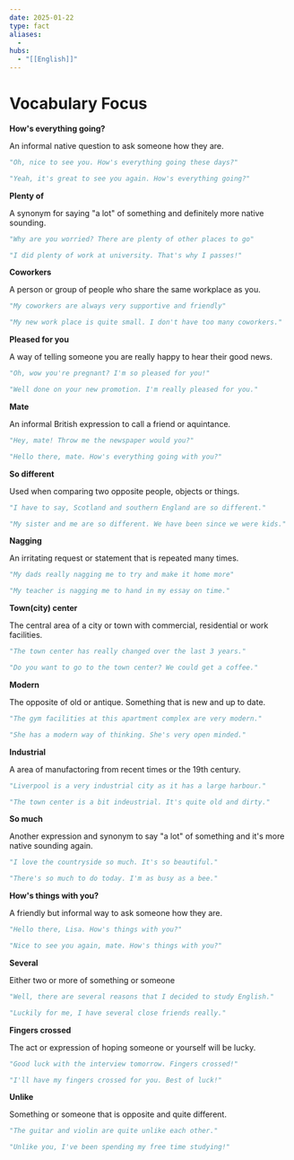 ```yaml
---
date: 2025-01-22
type: fact
aliases:
  -
hubs:
  - "[[English]]"
---
```


# Vocabulary Focus

**How's everything going?**

An informal native question to ask someone how they are.

```py
"Oh, nice to see you. How's everything going these days?"
```
```py
"Yeah, it's great to see you again. How's everything going?"
```


**Plenty of**

A synonym for saying "a lot" of something and definitely more native sounding.

```py
"Why are you worried? There are plenty of other places to go"
```
```py
"I did plenty of work at university. That's why I passes!"
```


**Coworkers**

A person or group of people who share the same workplace as you.

```py
"My coworkers are always very supportive and friendly"
```
```py
"My new work place is quite small. I don't have too many coworkers."
```


**Pleased for you**

A way of telling someone you are really happy to hear their good news.

```py
"Oh, wow you're pregnant? I'm so pleased for you!"
```
```py
"Well done on your new promotion. I'm really pleased for you."
```


**Mate**

An informal British expression to call a friend or aquintance.

```py
"Hey, mate! Throw me the newspaper would you?"
```
```py
"Hello there, mate. How's everything going with you?"
```



**So different**

Used when comparing two opposite people, objects or things.

```py
"I have to say, Scotland and southern England are so different."
```
```py
"My sister and me are so different. We have been since we were kids."
```


**Nagging**

An irritating request or statement that is repeated many times.

```py
"My dads really nagging me to try and make it home more"
```
```py
"My teacher is nagging me to hand in my essay on time."
```


**Town(city) center**

The central area of a city or town with commercial, residential or work facilities.

```py
"The town center has really changed over the last 3 years."
```
```py
"Do you want to go to the town center? We could get a coffee."
```



**Modern**

The opposite of old or antique. Something that is new and up to date.

```py
"The gym facilities at this apartment complex are very modern."
```
```py
"She has a modern way of thinking. She's very open minded."
```


**Industrial**

A area of manufactoring from recent times or the 19th century.

```py
"Liverpool is a very industrial city as it has a large harbour."
```
```py
"The town center is a bit indeustrial. It's quite old and dirty."
```


**So much**

Another expression and synonym to say "a lot" of something and it's more native sounding again.

```py
"I love the countryside so much. It's so beautiful."
```
```py
"There's so much to do today. I'm as busy as a bee."
```


**How's things with you?**

A friendly but informal way to ask someone how they are.

```py
"Hello there, Lisa. How's things with you?"
```
```py
"Nice to see you again, mate. How's things with you?"
```


**Several**

Either two or more of something or someone

```py
"Well, there are several reasons that I decided to study English."
```
```py
"Luckily for me, I have several close friends really."
```


**Fingers crossed**

The act or expression of hoping someone or yourself will be lucky.

```py
"Good luck with the interview tomorrow. Fingers crossed!"
```
```py
"I'll have my fingers crossed for you. Best of luck!"
```


**Unlike**

Something or someone that is opposite and quite different.

```py
"The guitar and violin are quite unlike each other."
```
```py
"Unlike you, I've been spending my free time studying!"
```
